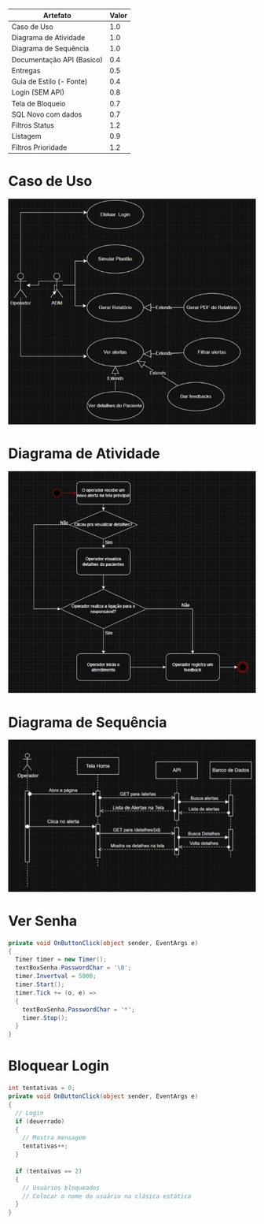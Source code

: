 | Artefato                 | Valor |
|--------------------------|-------|
| Caso de Uso              | 1.0   |
| Diagrama de Atividade    | 1.0   |
| Diagrama de Sequência    | 1.0   |
| Documentação API (Basico)| 0.4   |
| Entregas                 | 0.5   |
| Guia de Estilo (- Fonte) | 0.4   |
| Login (SEM API)          | 0.8   |
| Tela de Bloqueio         | 0.7   |
| SQL Novo com dados       | 0.7   |
| Filtros Status           | 1.2   |
| Listagem                 | 0.9   |
| Filtros Prioridade       | 1.2   |

# Caso de Uso

<img src="../imgs/caso-de-uso.png" />

# Diagrama de Atividade

<img src="../imgs/diagrama-de-atividade.png" />

# Diagrama de Sequência

<img src="../imgs/diagrama-de-sequencia.png" />

# Ver Senha

```cs
private void OnButtonClick(object sender, EventArgs e)
{
  Timer timer = new Timer();
  textBoxSenha.PasswordChar = '\0';
  timer.Invertval = 5000;
  timer.Start();
  timer.Tick += (o, e) =>
  {
    textBoxSenha.PasswordChar = '*';
    timer.Stop();
  }
} 
```


# Bloquear Login

```cs
int tentativas = 0;
private void OnButtonClick(object sender, EventArgs e)
{
  // Login
  if (deuerrado)
  {
    // Mostra mensagem
    tentativas++;
  }

  if (tentaivas == 2)
  {
    // Usuários bloqueados
    // Colocar o nome do usuário na clásica estática
  }
} 
```
